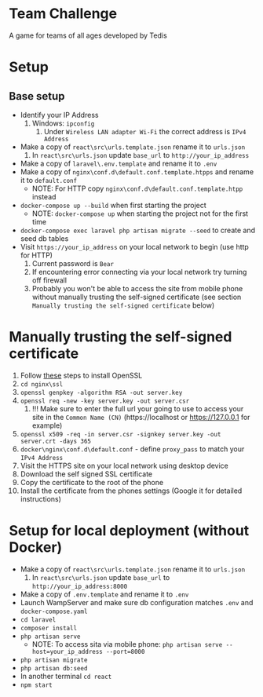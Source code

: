 # Team Challenge
A game for teams of all ages developed by Tedis

# Setup

## Base setup
- Identify your IP Address
    1. Windows: `ipconfig`
        1. Under `Wireless LAN adapter Wi-Fi` the correct address is `IPv4 Address`
- Make a copy of `react\src\urls.template.json` rename it to `urls.json`
    1. In `react\src\urls.json` update `base_url` to `http://your_ip_address`
- Make a copy of `laravel\.env.template` and rename it to `.env`
- Make a copy of `nginx\conf.d\default.conf.template.htpps` and rename it to `default.conf`
    - NOTE: For HTTP copy `nginx\conf.d\default.conf.template.htpp` instead
- `docker-compose up --build` when first starting the project
    - NOTE: `docker-compose up` when starting the project not for the first time
- `docker-compose exec laravel php artisan migrate --seed` to create and seed db tables
- Visit `https://your_ip_address` on your local network to begin (use http for HTTP)
    1. Current password is `Bear`
    2. If encountering error connecting via your local network try turning off firewall
    3. Probably you won't be able to access the site from mobile phone without manually trusting the self-signed certificate (see section `Manually trusting the self-signed certificate` below)

# Manually trusting the self-signed certificate
1. Follow [these](https://tecadmin.net/install-openssl-on-windows/) steps to install OpenSSL
2. `cd nginx\ssl`
3. `openssl genpkey -algorithm RSA -out server.key`
4. `openssl req -new -key server.key -out server.csr`
    1. !!! Make sure to enter the full url your going to use to access your site in the `Common Name (CN)` (https://localhost or https://127.0.0.1 for example)
5. `openssl x509 -req -in server.csr -signkey server.key -out server.crt -days 365`
6. `docker\nginx\conf.d\default.conf` - define `proxy_pass` to match your `IPv4 Address`
7. Visit the HTTPS site on your local network using desktop device
8. Download the self signed SSL certificate
9. Copy the certificate to the root of the phone
10. Install the certificate from the phones settings (Google it for detailed instructions)

# Setup for local deployment (without Docker)
- Make a copy of `react\src\urls.template.json` rename it to `urls.json`
    1. In `react\src\urls.json` update `base_url` to `http://your_ip_address:8000`
- Make a copy of `.env.template` and rename it to `.env`
- Launch WampServer and make sure db configuration matches `.env` and `docker-compose.yaml`
- `cd laravel`
- `composer install`
- `php artisan serve`
  - NOTE: To access sita via mobile phone: `php artisan serve --host=your_ip_address --port=8000`
- `php artisan migrate`
- `php artisan db:seed`
- In another terminal `cd react`
- `npm start`
